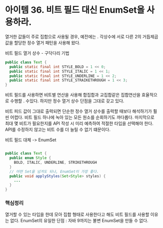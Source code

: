 #  아이템 36. 비트 필드 대신 EnumSet을 사용하라.

열거한 값들이 주로 집합으로 사용될 경우, 예전에는 . 각상수에 서로 다른 2의 거듭제곱 값을 할당한 정수 열거 패턴을 사용해 왔다.

비트 필드 열거 상수 - 구닥다리 기법
```Java
public class Text {
  public static final int STYLE_BOLD = 1 << 0;
  public static final int STYLE_ITALIC = 1 << 1;
  public static final int STYLE_UNDERLINE = 1 << 2;
  public static final int STYLE_STRAIKETHROUGH = 1 << 3;
}
```

비트 필드를 사용하면 비트별 연산을 사용해 합집합과 교집합같은 집합연산을 효율적으로 수행할 . 수있다.
하지만 정수 열거 상수 단점을 그대로 갖고 있다.

비트 피드 값이 그대로 출력되면 단순한 정수 열거 상수를 출력할 때보다 해석하기가 훨씬 어렵다. 비트 필드 하나에 녹아 있는 모든 원소를 순회하기도 까다롭다. 마지막으로 최대 몇 비트가 필요한지를 API 작성 시 미리 예측하여 적절한 타입을 선택해야 한다.
API를 수정하지 않고는 비트 수를 더 늘릴 수 없기 떄문이다.

비트 필드 대체 -> EnumSet

```Java

public class Text {
  public enum Style {
    BOLD, ITALIC, UNDERLINE, STRIKETHROUGH
  }
  // 어떤 Set을 넘겨도 되나, EnumSet이 가장 좋다.
  public void applyStyles(Set<Style> styles) {
    ...
  }
}
```

### 핵심정리
열거할 수 있는 타입을 한데 모아 집합 형태로 사용한다고 해도 비트 필드를 사용할 이유는 없다.
EnumSet의 유일한 단점 : 자바 9까지는 불변 EnumSet을 만들 수 없다.
